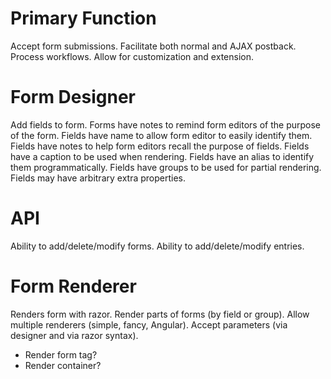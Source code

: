 # Primary Function
Accept form submissions. Facilitate both normal and AJAX postback. Process workflows.
Allow for customization and extension.

# Form Designer
Add fields to form.
Forms have notes to remind form editors of the purpose of the form.
Fields have name to allow form editor to easily identify them.
Fields have notes to help form editors recall the purpose of fields.
Fields have a caption to be used when rendering.
Fields have an alias to identify them programmatically.
Fields have groups to be used for partial rendering.
Fields may have arbitrary extra properties.

# API
Ability to add/delete/modify forms.
Ability to add/delete/modify entries.

# Form Renderer
Renders form with razor.
Render parts of forms (by field or group).
Allow multiple renderers (simple, fancy, Angular).
Accept parameters (via designer and via razor syntax).
* Render form tag?
* Render container?